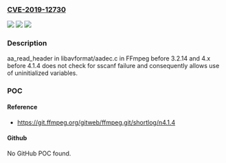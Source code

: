 ### [CVE-2019-12730](https://cve.mitre.org/cgi-bin/cvename.cgi?name=CVE-2019-12730)
![](https://img.shields.io/static/v1?label=Product&message=n%2Fa&color=blue)
![](https://img.shields.io/static/v1?label=Version&message=n%2Fa&color=blue)
![](https://img.shields.io/static/v1?label=Vulnerability&message=n%2Fa&color=brighgreen)

### Description

aa_read_header in libavformat/aadec.c in FFmpeg before 3.2.14 and 4.x before 4.1.4 does not check for sscanf failure and consequently allows use of uninitialized variables.

### POC

#### Reference
- https://git.ffmpeg.org/gitweb/ffmpeg.git/shortlog/n4.1.4

#### Github
No GitHub POC found.

